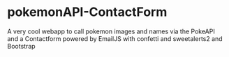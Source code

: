 # pokemonAPI-ContactForm
A very cool webapp to call pokemon images and names via the PokeAPI and a Contactform powered by EmailJS with confetti and sweetalerts2 and Bootstrap
